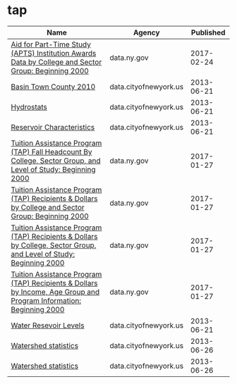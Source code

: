 # tap

Name | Agency | Published
---- | ---- | ---------
[Aid for Part-Time Study (APTS) Institution Awards Data by College and Sector Group: Beginning 2000](../socrata/mv78-zbh9.md) | data.ny.gov | 2017-02-24
[Basin Town County 2010](../socrata/9akp-irxz.md) | data.cityofnewyork.us | 2013-06-21
[Hydrostats](../socrata/9vgt-yx2p.md) | data.cityofnewyork.us | 2013-06-21
[Reservoir Characteristics](../socrata/nckr-g5w7.md) | data.cityofnewyork.us | 2013-06-21
[Tuition Assistance Program (TAP) Fall Headcount By College, Sector Group, and Level of Study: Beginning 2000](../socrata/c7fm-g84d.md) | data.ny.gov | 2017-01-27
[Tuition Assistance Program (TAP) Recipients & Dollars by College and Sector Group: Beginning 2000](../socrata/tua9-wsak.md) | data.ny.gov | 2017-01-27
[Tuition Assistance Program (TAP) Recipients & Dollars by College, Sector Group, and Level of Study: Beginning 2000](../socrata/ich7-7ewa.md) | data.ny.gov | 2017-01-27
[Tuition Assistance Program (TAP) Recipients & Dollars by Income, Age Group and Program Information: Beginning 2000](../socrata/2t78-bs45.md) | data.ny.gov | 2017-01-27
[Water Resevoir Levels](../socrata/zkky-n5j3.md) | data.cityofnewyork.us | 2013-06-21
[Watershed statistics](../socrata/z4kf-gt4n.md) | data.cityofnewyork.us | 2013-06-26
[Watershed statistics](../socrata/z4kf-gt4n.md) | data.cityofnewyork.us | 2013-06-26

